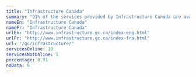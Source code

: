 ```yaml
---
title: "Infrastructure Canada"
summary: "91% of the services provided by Infrastructure Canada are available end-to-end online. 10 are available online, and 1 are not available online."
nameEn: "Infrastructure Canada"
nameFr: "Infrastructure Canada"
urlEn: "http://www.infrastructure.gc.ca/index-eng.html"
urlFr: "http://www.infrastructure.gc.ca/index-fra.html"
url: "/gc/infrastructure/"
servicesOnline: 10
servicesNotOnline: 1
percentage: 0.91
noData: 0
---
```

